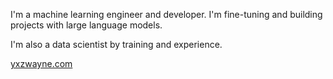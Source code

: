 I'm a machine learning engineer and developer. I'm fine-tuning and building projects with large language models.

I'm also a data scientist by training and experience.

[yxzwayne.com](https://yxzwayne.com)
